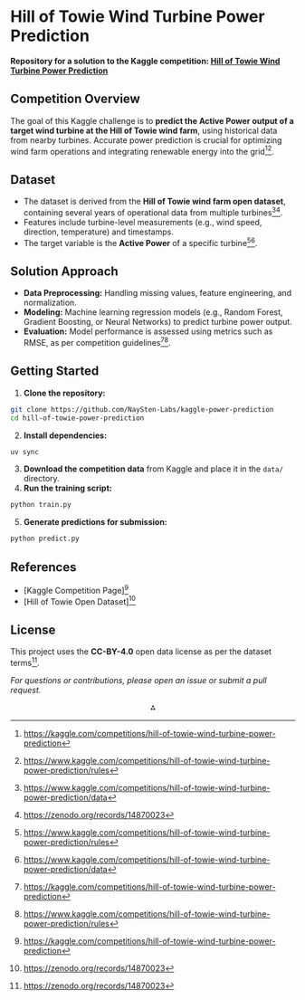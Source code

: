 # Hill of Towie Wind Turbine Power Prediction

**Repository for a solution to the Kaggle competition: [Hill of Towie Wind Turbine Power Prediction](https://www.kaggle.com/competitions/hill-of-towie-wind-turbine-power-prediction/overview)**

## Competition Overview

The goal of this Kaggle challenge is to **predict the Active Power output of a target wind turbine at the Hill of Towie wind farm**, using historical data from nearby turbines. Accurate power prediction is crucial for optimizing wind farm operations and integrating renewable energy into the grid[^1][^2].

## Dataset

- The dataset is derived from the **Hill of Towie wind farm open dataset**, containing several years of operational data from multiple turbines[^3][^4].
- Features include turbine-level measurements (e.g., wind speed, direction, temperature) and timestamps.
- The target variable is the **Active Power** of a specific turbine[^2][^3].


## Solution Approach

- **Data Preprocessing:** Handling missing values, feature engineering, and normalization.
- **Modeling:** Machine learning regression models (e.g., Random Forest, Gradient Boosting, or Neural Networks) to predict turbine power output.
- **Evaluation:** Model performance is assessed using metrics such as RMSE, as per competition guidelines[^1][^2].


## Getting Started

1. **Clone the repository:**

```bash
git clone https://github.com/NaySten-Labs/kaggle-power-prediction
cd hill-of-towie-power-prediction
```

2. **Install dependencies:**

```bash
uv sync
```

3. **Download the competition data** from Kaggle and place it in the `data/` directory.
4. **Run the training script:**

```bash
python train.py
```

5. **Generate predictions for submission:**

```bash
python predict.py
```


## References

- [Kaggle Competition Page][^1]
- [Hill of Towie Open Dataset][^4]


## License

This project uses the **CC-BY-4.0** open data license as per the dataset terms[^4].

*For questions or contributions, please open an issue or submit a pull request.*

<div style="text-align: center">⁂</div>

[^1]: https://kaggle.com/competitions/hill-of-towie-wind-turbine-power-prediction

[^2]: https://www.kaggle.com/competitions/hill-of-towie-wind-turbine-power-prediction/rules

[^3]: https://www.kaggle.com/competitions/hill-of-towie-wind-turbine-power-prediction/data

[^4]: https://zenodo.org/records/14870023

[^5]: https://www.kaggle.com/competitions/hill-of-towie-wind-turbine-power-prediction

[^6]: https://www.kaggle.com/code/gabecalvo/hill-of-towie-power-prediction-getting-started/input

[^7]: https://www.wedowind.ch/blog/new-power-prediction-challenge-from-res

[^8]: https://www.linkedin.com/posts/conor-malone-07785843_hill-of-towie-wind-turbine-power-prediction-activity-7329150250122645504-tiUC

[^9]: https://openreview.net/pdf?id=bkfC3o2CiL

[^10]: https://arxiv.org/pdf/2307.14675.pdf

[^11]: https://www.gem.wiki/Hill_Of_Towie_wind_farm

[^12]: https://community.wedowind.ch/posts/83999924

[^13]: https://www.kaggle.com/c/predict-the-wind-speed-at-a-wind-turbine/

[^14]: https://arxiv.org/pdf/2502.14527.pdf

[^15]: https://github.com/SmartPracticeschool/SBSPS-Challenge-1090-Predicting-the-energy-output-of-wind-turbine-based-on-weather-condition

[^16]: https://www.nrel.gov/docs/fy20osti/76102.pdf

[^17]: https://arxiv.org/abs/2307.14675

[^18]: https://www.kaggle.com/competitions/wind-turbine-predictive-maintenance/data

[^19]: https://kaggle.com/competitions/mle-2023

[^20]: https://github.com/SmartPracticeschool/SBSPS-Challenge-4909-Predicting-the-energy-output-of-wind-turbine-based-on-weather-condition

[^21]: https://www.kaggle.com/datasets/mubashirrahim/wind-power-generation-data-forecasting/code

